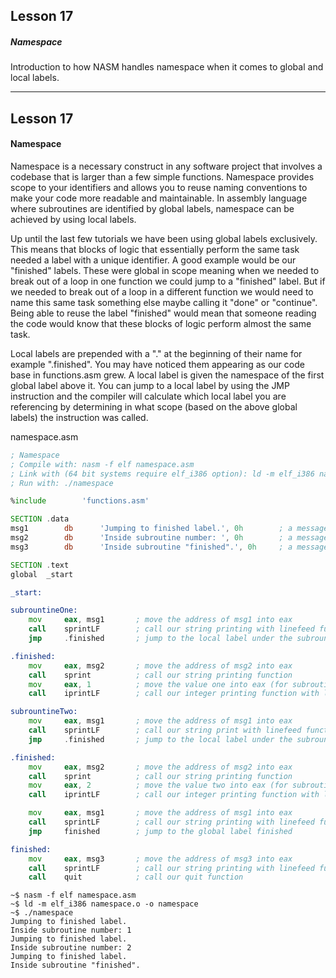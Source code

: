 ## Lesson 17

##### Namespace

Introduction to how NASM handles namespace when it comes to global and local labels.

---
## Lesson 17

#### Namespace


Namespace is a necessary construct in any software project that involves a codebase that is larger than a few simple functions.  Namespace provides scope to your identifiers and allows you to reuse naming conventions to make your code more readable and maintainable.  In assembly language where subroutines are identified by global labels, namespace can be achieved by using local labels.

Up until the last few tutorials we have been using global labels exclusively.  This means that blocks of logic that essentially perform the same task needed a label with a unique identifier.  A good example would be our "finished" labels.  These were global in scope meaning when we needed to break out of a loop in one function we could jump to a "finished" label.  But if we needed to break out of a loop in a different function we would need to name this same task something else maybe calling it "done" or "continue". Being able to reuse the label "finished" would mean that someone reading the code would know that these blocks of logic perform almost the same task.

Local labels are prepended with a "." at the beginning of their name for example ".finished". You may have noticed them appearing as our code base in functions.asm grew.  A local label is given the namespace of the first global label above it. You can jump to a local label by using the JMP instruction and the compiler will calculate which local label you are referencing by determining in what scope (based on the above global labels) the instruction was called.

namespace.asm
```asm
; Namespace
; Compile with: nasm -f elf namespace.asm
; Link with (64 bit systems require elf_i386 option): ld -m elf_i386 namespace.o -o namespace
; Run with: ./namespace

%include        'functions.asm'

SECTION .data
msg1        db      'Jumping to finished label.', 0h        ; a message string
msg2        db      'Inside subroutine number: ', 0h        ; a message string
msg3        db      'Inside subroutine "finished".', 0h     ; a message string

SECTION .text
global  _start

_start:

subrountineOne:
    mov     eax, msg1       ; move the address of msg1 into eax
    call    sprintLF        ; call our string printing with linefeed function
    jmp     .finished       ; jump to the local label under the subrountineOne scope

.finished:
    mov     eax, msg2       ; move the address of msg2 into eax
    call    sprint          ; call our string printing function
    mov     eax, 1          ; move the value one into eax (for subroutine number one)
    call    iprintLF        ; call our integer printing function with linefeed function

subrountineTwo:
    mov     eax, msg1       ; move the address of msg1 into eax
    call    sprintLF        ; call our string print with linefeed function
    jmp     .finished       ; jump to the local label under the subrountineTwo scope

.finished:
    mov     eax, msg2       ; move the address of msg2 into eax
    call    sprint          ; call our string printing function
    mov     eax, 2          ; move the value two into eax (for subroutine number two)
    call    iprintLF        ; call our integer printing function with linefeed function

    mov     eax, msg1       ; move the address of msg1 into eax
    call    sprintLF        ; call our string printing with linefeed function
    jmp     finished        ; jump to the global label finished

finished:
    mov     eax, msg3       ; move the address of msg3 into eax
    call    sprintLF        ; call our string printing with linefeed function
    call    quit            ; call our quit function
```

```
~$ nasm -f elf namespace.asm
~$ ld -m elf_i386 namespace.o -o namespace
~$ ./namespace
Jumping to finished label.
Inside subroutine number: 1
Jumping to finished label.
Inside subroutine number: 2
Jumping to finished label.
Inside subroutine "finished".
```
